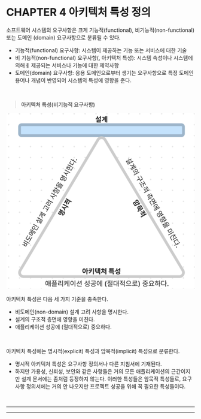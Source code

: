 # **CHAPTER 4 아키텍처 특성 정의**

소프트웨어 시스템의 요구사항은 크게 기능적(functional), 비기능적(non-functional) 또는 도메인 (domain) 요구사항으로 분류될 수 있다.

- 기능적(functional) 요구사항: 시스템이 제공하는 기능 또는 서비스에 대한 기술
- 비 기능적(non-functional) 요구사항(, 아키텍처 특성): 시스템 속성이나 시스템에 의해ㅔ 제공되는 서비스나 기능에 대한 제약사항
- 도메인(domain) 요구사항: 응용 도메인으로부터 생기는 요구사항으로 특정 도메인 용어나 개념이 반영되어 시스템의 특성에 영향을 준다.

<br>

> **아키텍처 특성(비기능적 요구사항)**

![architectureWithOtherFunction](/img/architectureWithOtherFunction.png)

아키텍처 특성은 다음 세 가지 기준을 충족한다.

- 비도메인(non-domain) 설계 고려 사항을 명시한다.
- 설계의 구조적 층면에 영향을 미친다.
- 애플리케이션 성공에 (절대적으로) 중요하다.

<br>

아키텍처 특성에는 명시적(explicit) 특성과 암묵적(implicit) 특성으로 분류한다.

- 명시적 아키텍처 특성은 요구사항 정의서나 다른 지침서에 기재된다.
- 하지만 가용성, 신뢰성, 보안와 같은 사항들은 거의 모든 애플리케이션의 근간이지만 설계 문서에는 좀처럼 등장하지 않는다. 이러한 특성들은 암묵적 특성들로, 요구사항 정의서에는 거의 안 나오지만 프로젝트 성공을 위해 꼭 필요한 특성들이다.

<br><hr><hr>